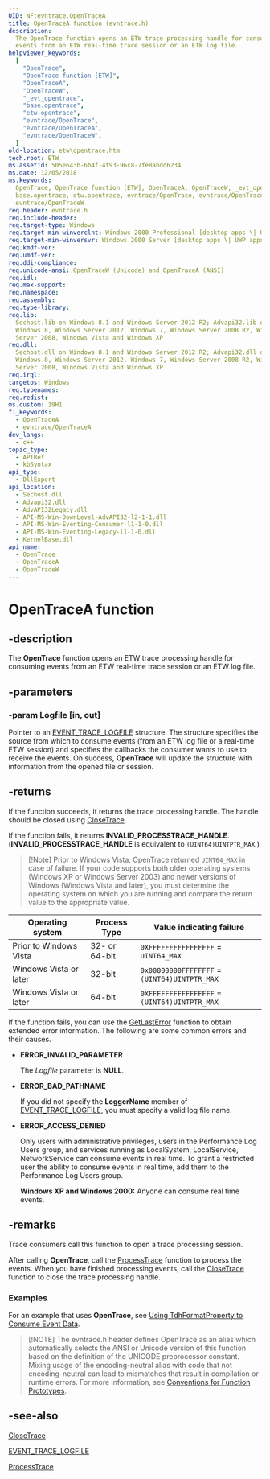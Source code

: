 ```yaml
---
UID: NF:evntrace.OpenTraceA
title: OpenTraceA function (evntrace.h)
description:
  The OpenTrace function opens an ETW trace processing handle for consuming
  events from an ETW real-time trace session or an ETW log file.
helpviewer_keywords:
  [
    "OpenTrace",
    "OpenTrace function [ETW]",
    "OpenTraceA",
    "OpenTraceW",
    "_evt_opentrace",
    "base.opentrace",
    "etw.opentrace",
    "evntrace/OpenTrace",
    "evntrace/OpenTraceA",
    "evntrace/OpenTraceW",
  ]
old-location: etw\opentrace.htm
tech.root: ETW
ms.assetid: 505e643b-6b4f-4f93-96c8-7fe8abdd6234
ms.date: 12/05/2018
ms.keywords:
  OpenTrace, OpenTrace function [ETW], OpenTraceA, OpenTraceW, _evt_opentrace,
  base.opentrace, etw.opentrace, evntrace/OpenTrace, evntrace/OpenTraceA,
  evntrace/OpenTraceW
req.header: evntrace.h
req.include-header:
req.target-type: Windows
req.target-min-winverclnt: Windows 2000 Professional [desktop apps \| UWP apps]
req.target-min-winversvr: Windows 2000 Server [desktop apps \| UWP apps]
req.kmdf-ver:
req.umdf-ver:
req.ddi-compliance:
req.unicode-ansi: OpenTraceW (Unicode) and OpenTraceA (ANSI)
req.idl:
req.max-support:
req.namespace:
req.assembly:
req.type-library:
req.lib:
  Sechost.lib on Windows 8.1 and Windows Server 2012 R2; Advapi32.lib on
  Windows 8, Windows Server 2012, Windows 7, Windows Server 2008 R2, Windows
  Server 2008, Windows Vista and Windows XP
req.dll:
  Sechost.dll on Windows 8.1 and Windows Server 2012 R2; Advapi32.dll on
  Windows 8, Windows Server 2012, Windows 7, Windows Server 2008 R2, Windows
  Server 2008, Windows Vista and Windows XP
req.irql:
targetos: Windows
req.typenames:
req.redist:
ms.custom: 19H1
f1_keywords:
  - OpenTraceA
  - evntrace/OpenTraceA
dev_langs:
  - c++
topic_type:
  - APIRef
  - kbSyntax
api_type:
  - DllExport
api_location:
  - Sechost.dll
  - Advapi32.dll
  - AdvAPI32Legacy.dll
  - API-MS-Win-DownLevel-AdvAPI32-l2-1-1.dll
  - API-MS-Win-Eventing-Consumer-l1-1-0.dll
  - API-MS-Win-Eventing-Legacy-l1-1-0.dll
  - KernelBase.dll
api_name:
  - OpenTrace
  - OpenTraceA
  - OpenTraceW
---
```


# OpenTraceA function

## -description

The **OpenTrace** function opens an ETW trace processing handle for consuming
events from an ETW real-time trace session or an ETW log file.

## -parameters

### -param Logfile [in, out]

Pointer to an
[EVENT_TRACE_LOGFILE](/windows/win32/api/evntrace/ns-evntrace-event_trace_logfilea)
structure. The structure specifies the source from which to consume events (from
an ETW log file or a real-time ETW session) and specifies the callbacks the
consumer wants to use to receive the events. On success, **OpenTrace** will
update the structure with information from the opened file or session.

## -returns

If the function succeeds, it returns the trace processing handle. The handle
should be closed using
[CloseTrace](/windows/win32/api/evntrace/nf-evntrace-closetrace).

If the function fails, it returns **INVALID_PROCESSTRACE_HANDLE**.
(**INVALID_PROCESSTRACE_HANDLE** is equivalent to `(UINT64)UINTPTR_MAX`.)

> [!Note] Prior to Windows Vista, OpenTrace returned `UINT64_MAX` in case of
> failure. If your code supports both older operating systems (Windows XP or
> Windows Server 2003) and newer versions of Windows (Windows Vista and later),
> you must determine the operating system on which you are running and compare
> the return value to the appropriate value.

| Operating system       | Process Type  | Value indicating failure                     |
| ---------------------- | ------------- | -------------------------------------------- |
| Prior to Windows Vista | 32- or 64-bit | `0XFFFFFFFFFFFFFFFF` = `UINT64_MAX`          |
| Windows Vista or later | 32-bit        | `0x00000000FFFFFFFF` = `(UINT64)UINTPTR_MAX` |
| Windows Vista or later | 64-bit        | `0XFFFFFFFFFFFFFFFF` = `(UINT64)UINTPTR_MAX` |

If the function fails, you can use the
[GetLastError](/windows/win32/api/errhandlingapi/nf-errhandlingapi-getlasterror)
function to obtain extended error information. The following are some common
errors and their causes.

- **ERROR_INVALID_PARAMETER**

  The _Logfile_ parameter is **NULL**.

- **ERROR_BAD_PATHNAME**

  If you did not specify the **LoggerName** member of
  [EVENT_TRACE_LOGFILE](/windows/win32/api/evntrace/ns-evntrace-event_trace_logfilea),
  you must specify a valid log file name.

- **ERROR_ACCESS_DENIED**

  Only users with administrative privileges, users in the Performance Log Users
  group, and services running as LocalSystem, LocalService, NetworkService can
  consume events in real time. To grant a restricted user the ability to consume
  events in real time, add them to the Performance Log Users group.

  **Windows XP and Windows 2000:** Anyone can consume real time events.

## -remarks

Trace consumers call this function to open a trace processing session.

After calling **OpenTrace**, call the
[ProcessTrace](/windows/win32/api/evntrace/nf-evntrace-processtrace) function to
process the events. When you have finished processing events, call the
[CloseTrace](/windows/win32/api/evntrace/nf-evntrace-closetrace) function to
close the trace processing handle.

### Examples

For an example that uses **OpenTrace**, see
[Using TdhFormatProperty to Consume Event Data](/windows/win32/etw/using-tdhformatproperty-to-consume-event-data).

> [!NOTE] The evntrace.h header defines OpenTrace as an alias which
> automatically selects the ANSI or Unicode version of this function based on
> the definition of the UNICODE preprocessor constant. Mixing usage of the
> encoding-neutral alias with code that not encoding-neutral can lead to
> mismatches that result in compilation or runtime errors. For more information,
> see
> [Conventions for Function Prototypes](/windows/win32/intl/conventions-for-function-prototypes).

## -see-also

[CloseTrace](/windows/win32/api/evntrace/nf-evntrace-closetrace)

[EVENT_TRACE_LOGFILE](/windows/win32/api/evntrace/ns-evntrace-event_trace_logfilea)

[ProcessTrace](/windows/win32/api/evntrace/nf-evntrace-processtrace)
